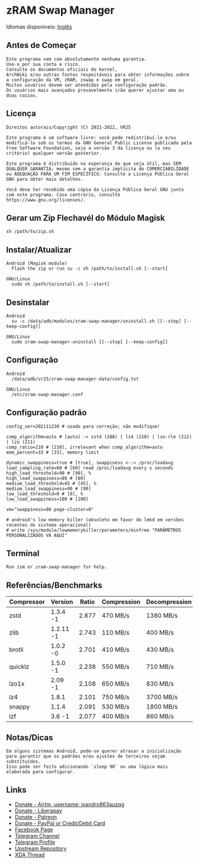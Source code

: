 # zRAM Swap Manager
Idiomas disponiveis: [Inglês](/README.md)

## Antes de Começar
    Este programa vem com absolutamente nenhuma garantia.
    Use-o por sua conta e risco.
    Consulte os documentos oficiais do kernel, 
    ArchWiki e/ou outras fontes respeitáveis para obter informações sobre a configuração da VM, zRAM, zswap e swap em geral.
    Muitos usuários devem ser atendidos pela configuração padrão.
    Os usuários mais avançados provavelmente irão querer ajustar uma ou duas coisas.

## Licença
    Direitos autorais/Copyright (C) 2021-2022, VR25

    Este programa é um software livre: você pode redistribuí-lo e/ou modificá-lo sob os termos da GNU General Public License publicada pela Free Software Foundation, seja a versão 3 da licença ou (a seu critério) qualquer versão posterior.

    Este programa é distribuído na esperança de que seja útil, mas SEM QUALQUER GARANTIA; mesmo sem a garantia implícita de COMERCIABILIDADE ou ADEQUAÇÃO PARA UM FIM ESPECÍFICO. Consulte a Licença Pública Geral GNU para obter mais detalhes.

    Você deve ter recebido uma cópia da Licença Pública Geral GNU junto com este programa. Caso contrário, consulte https://www.gnu.org/licenses/.
     
## Gerar um Zip Flechavél do Módulo Magisk
    sh /path/to/zip.sh

## Instalar/Atualizar
    Android (Magisk module)
      Flash the zip or run su -c sh /path/to/install.sh [--start]

    GNU/Linux
      sudo sh /path/to/install.sh [--start]

## Desinstalar
    Android
      su -c /data/adb/modules/zram-swap-manager/uninstall.sh [[--stop] [--keep-config]]

    GNU/Linux
      sudo zram-swap-manager-uninstall [[--stop] [--keep-config]]

## Configuração
    Android
      /data/adb/vr25/zram-swap-manager-data/config.txt

    GNU/Linux
      /etc/zram-swap-manager.conf

## Configuração padrão
    config_ver=202111230 # usado para correção; não modifique!

    comp_algorithm=auto # [auto] -> zstd (288) | lz4 (210) | lzo-rle (212) | lzo (211)
    comp_ratio=210 # [210], irrelevant when comp_algorithm=auto
    mem_percent=33 # [33], memory limit

    dynamic_swappiness=true # [true], swappiness <--> /proc/loadavg
    load_sampling_rate=60 # [60] read /proc/loadavg every x seconds
    high_load_threshold=90 # [90], %
    high_load_swappiness=80 # [80]
    medium_load_threshold=45 # [45], %
    medium_load_swappiness=90 # [90]
    low_load_threshold=0 # [0], %
    low_load_swappiness=100 # [100]

    vm="swappiness=80 page-cluster=0"

    # android's low memory killer (obsoleto em favor do lmkd em versões recentes do sistema operacional)
    # write /sys/module/lowmemorykiller/parameters/minfree "PARÂMETROS PERSONALIZADOS VÁ AQUI"

## Terminal
    Run zsm or zram-swap-manager for help.

## Referências/Benchmarks
|    Compressor	   | Version | Ratio	| Compression | Decompression |
|------------|------|--------|-------------|---------------|
|  zstd     |   1.3.4 -1   | 2.877	|   470 MB/s	|   1380 MB/s   |
| zlib      |   1.2.11 -1  | 2.743  |   110 MB/s  |   400 MB/s    |
| brotli    |   1.0.2 -0   | 2.701	|   410 MB/s	|   430 MB/s    |
| quicklz   |   1.5.0 -1   | 2.238	|   550 MB/s  |   710 MB/s    |
|  lzo1x    |   2.09 -1	   | 2.108	|   650 MB/s	|   830 MB/s    |
|    lz4    |   1.8.1	   | 2.101  |   750 MB/s  |   3700 MB/s   |
|   snappy  |   1.1.4      | 2.091	|   530 MB/s	|   1800 MB/s   |
|    lzf    |   3.6 -1	   | 2.077	|   400 MB/s	|   860 MB/s    |


## Notas/Dicas
    Em alguns sistemas Android, pode-se querer atrasar a inicialização para garantir que os padrões e/ou ajustes de terceiros sejam substituídos.
    Isso pode ser feito adicionando `sleep 90` ou uma lógica mais elaborada para configurar.

## Links

- [Donate - Airtm, username: ivandro863auzqg](https://app.airtm.com/send-or-request/send)
- [Donate - Liberapay](https://liberapay.com/vr25)
- [Donate - Patreon](https://patreon.com/vr25)
- [Donate - PayPal or Credit/Debit Card](https://www.paypal.com/cgi-bin/webscr?cmd=_donations&business=iprj25@gmail.com&lc=US&item_name=VR25+is+creating+free+and+open+source+software.+Donate+to+suppport+their+work.&no_note=0&cn=&currency_code=USD&bn=PP-DonationsBF:btn_donateCC_LG.gif:NonHosted)
- [Facebook Page](https://fb.me/vr25xda)
- [Telegram Channel](https://t.me/vr25_xda)
- [Telegram Profile](https://t.me/vr25xda)
- [Upstream Repository](https://github.com/vr-25/zram-swap-manager)
- [XDA Thread](https://forum.xda-developers.com/t/zram-swap-manager-for-android-and-gnu-linux-systems.4352797)
